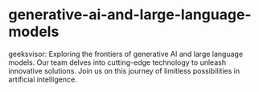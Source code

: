 # generative-ai-and-large-language-models
geeksvisor: Exploring the frontiers of generative AI and large language models. Our team delves into cutting-edge technology to unleash innovative solutions. Join us on this journey of limitless possibilities in artificial intelligence.
